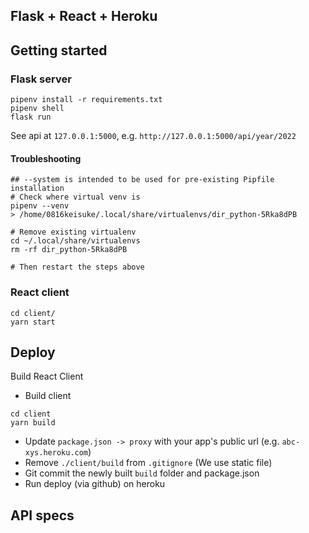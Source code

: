 ## Flask + React + Heroku

## Getting started
### Flask server
```
pipenv install -r requirements.txt
pipenv shell
flask run
```

See api at `127.0.0.1:5000`, e.g.
`http://127.0.0.1:5000/api/year/2022`

#### Troubleshooting

```
## --system is intended to be used for pre-existing Pipfile installation
# Check where virtual venv is
pipenv --venv
> /home/0816keisuke/.local/share/virtualenvs/dir_python-5Rka8dPB

# Remove existing virtualenv
cd ~/.local/share/virtualenvs
rm -rf dir_python-5Rka8dPB

# Then restart the steps above
```

### React client
```
cd client/
yarn start
```

## Deploy
Build React Client
* Build client
```
cd client
yarn build
```
* Update `package.json -> proxy` with your app's public url (e.g. `abc-xys.heroku.com`)
* Remove `./client/build` from `.gitignore` (We use static file)
* Git commit the newly built `build` folder and package.json
* Run deploy (via github) on heroku 

## API specs

